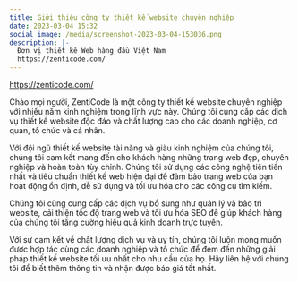 ```yaml
---
title: Giới thiệu công ty thiết kế website chuyên nghiệp
date: 2023-03-04 15:32
social_image: /media/screenshot-2023-03-04-153036.png
description: |-
  Đơn vị thiết kê Web hàng đầu Việt Nam
  https://zenticode.com/
---
```

<!--StartFragment-->

<https://zenticode.com/>

Chào mọi người, ZentiCode là một công ty thiết kế website chuyên nghiệp với nhiều năm kinh nghiệm trong lĩnh vực này. Chúng tôi cung cấp các dịch vụ thiết kế website độc đáo và chất lượng cao cho các doanh nghiệp, cơ quan, tổ chức và cá nhân.

Với đội ngũ thiết kế website tài năng và giàu kinh nghiệm của chúng tôi, chúng tôi cam kết mang đến cho khách hàng những trang web đẹp, chuyên nghiệp và hoàn toàn tùy chỉnh. Chúng tôi sử dụng các công nghệ tiên tiến nhất và tiêu chuẩn thiết kế web hiện đại để đảm bảo trang web của bạn hoạt động ổn định, dễ sử dụng và tối ưu hóa cho các công cụ tìm kiếm.

Chúng tôi cũng cung cấp các dịch vụ bổ sung như quản lý và bảo trì website, cải thiện tốc độ trang web và tối ưu hóa SEO để giúp khách hàng của chúng tôi tăng cường hiệu quả kinh doanh trực tuyến.

Với sự cam kết về chất lượng dịch vụ và uy tín, chúng tôi luôn mong muốn được hợp tác cùng các doanh nghiệp và tổ chức để đem đến những giải pháp thiết kế website tối ưu nhất cho nhu cầu của họ. Hãy liên hệ với chúng tôi để biết thêm thông tin và nhận được báo giá tốt nhất.

<!--EndFragment-->